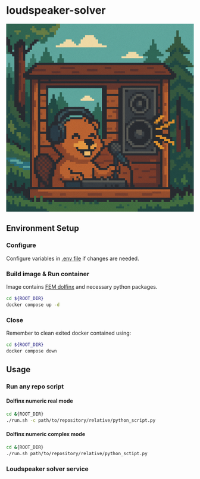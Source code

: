 # loudspeaker-solver

![Alt text](./dosc/beaver_chatgpt_generated.png)

## Environment Setup

### Configure

Configure variables in [.env file](./.env) if changes are needed.

### Build image & Run container

Image contains [FEM dolfinx](https://github.com/FEniCS/dolfinx) and necessary python packages.

```bash
cd ${ROOT_DIR}
docker compose up -d
```

### Close

Remember to clean exited docker contained using:

```bash
cd ${ROOT_DIR}
docker compose down
```

## Usage

### Run any repo script

#### Dolfinx numeric real mode

```bash
cd &{ROOT_DIR}
./run.sh -c path/to/repository/relative/python_script.py
```

#### Dolfinx numeric complex mode

```bash
cd &{ROOT_DIR}
./run.sh path/to/repository/relative/python_sctipt.py
```

### Loudspeaker solver service
